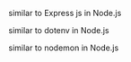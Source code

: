 <!-- fiber package -->
similar to Express js in Node.js

<!-- godotenv package -->
similar to dotenv in Node.js

<!-- air package -->
similar to nodemon in Node.js
